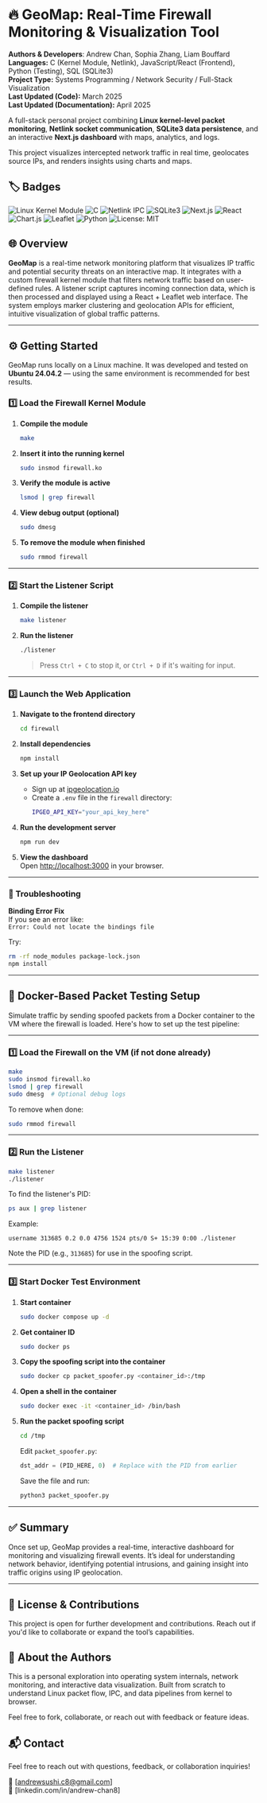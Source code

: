 # 🔥 GeoMap: Real-Time Firewall Monitoring & Visualization Tool

**Authors & Developers**: Andrew Chan, Sophia Zhang, Liam Bouffard  
**Languages:** C (Kernel Module, Netlink), JavaScript/React (Frontend), Python (Testing), SQL (SQLite3)  
**Project Type:** Systems Programming / Network Security / Full-Stack Visualization  
**Last Updated (Code):** March 2025  
**Last Updated (Documentation):** April 2025

A full-stack personal project combining **Linux kernel-level packet monitoring**, **Netlink socket communication**, **SQLite3 data persistence**, and an interactive **Next.js dashboard** with maps, analytics, and logs.

This project visualizes intercepted network traffic in real time, geolocates source IPs, and renders insights using charts and maps.

## 🏷️ Badges

![Linux Kernel Module](https://img.shields.io/badge/Kernel%20Module-Netfilter%20Hook-green?logo=linux)
![C](https://img.shields.io/badge/C-Low%20Level-blue?logo=c)
![Netlink IPC](https://img.shields.io/badge/IPC-Netlink-blueviolet)
![SQLite3](https://img.shields.io/badge/Database-SQLite3-lightgrey?logo=sqlite)
![Next.js](https://img.shields.io/badge/Frontend-Next.js-000?logo=nextdotjs)
![React](https://img.shields.io/badge/React-19.0.0-61DAFB?logo=react)
![Chart.js](https://img.shields.io/badge/Chart.js-4.4.7-FF6384?logo=chartdotjs)
![Leaflet](https://img.shields.io/badge/Map-Leaflet-199900?logo=leaflet)
![Python](https://img.shields.io/badge/Python-Scapy-yellow?logo=python)
![License: MIT](https://img.shields.io/badge/License-MIT-yellow.svg)

## 🌐 Overview

**GeoMap** is a real-time network monitoring platform that visualizes IP traffic and potential security threats on an interactive map. It integrates with a custom firewall kernel module that filters network traffic based on user-defined rules. A listener script captures incoming connection data, which is then processed and displayed using a React + Leaflet web interface. The system employs marker clustering and geolocation APIs for efficient, intuitive visualization of global traffic patterns.

---

## ⚙️ Getting Started

GeoMap runs locally on a Linux machine. It was developed and tested on **Ubuntu 24.04.2** — using the same environment is recommended for best results.

### 1️⃣ Load the Firewall Kernel Module

1. **Compile the module**  
   ```bash
   make
   ```

2. **Insert it into the running kernel**  
   ```bash
   sudo insmod firewall.ko
   ```

3. **Verify the module is active**  
   ```bash
   lsmod | grep firewall
   ```

4. **View debug output (optional)**  
   ```bash
   sudo dmesg
   ```

5. **To remove the module when finished**  
   ```bash
   sudo rmmod firewall
   ```

---

### 2️⃣ Start the Listener Script

1. **Compile the listener**  
   ```bash
   make listener
   ```

2. **Run the listener**  
   ```bash
   ./listener
   ```

   > Press `Ctrl + C` to stop it, or `Ctrl + D` if it's waiting for input.

---

### 3️⃣ Launch the Web Application

1. **Navigate to the frontend directory**  
   ```bash
   cd firewall
   ```

2. **Install dependencies**  
   ```bash
   npm install
   ```

3. **Set up your IP Geolocation API key**  
   - Sign up at [ipgeolocation.io](https://ipgeolocation.io)
   - Create a `.env` file in the `firewall` directory:
     ```bash
     IPGEO_API_KEY="your_api_key_here"
     ```

4. **Run the development server**  
   ```bash
   npm run dev
   ```

5. **View the dashboard**  
   Open [http://localhost:3000](http://localhost:3000) in your browser.

---

### 🧰 Troubleshooting

**Binding Error Fix**  
If you see an error like:  
`Error: Could not locate the bindings file`

Try:
```bash
rm -rf node_modules package-lock.json
npm install
```

---

## 🐳 Docker-Based Packet Testing Setup

Simulate traffic by sending spoofed packets from a Docker container to the VM where the firewall is loaded. Here's how to set up the test pipeline:

---

### 1️⃣ Load the Firewall on the VM (if not done already)

```bash
make
sudo insmod firewall.ko
lsmod | grep firewall
sudo dmesg  # Optional debug logs
```

To remove when done:
```bash
sudo rmmod firewall
```

---

### 2️⃣ Run the Listener

```bash
make listener
./listener
```

To find the listener's PID:
```bash
ps aux | grep listener
```

Example:
```
username 313685 0.2 0.0 4756 1524 pts/0 S+ 15:39 0:00 ./listener
```

Note the PID (e.g., `313685`) for use in the spoofing script.

---

### 3️⃣ Start Docker Test Environment

1. **Start container**  
   ```bash
   sudo docker compose up -d
   ```

2. **Get container ID**  
   ```bash
   sudo docker ps
   ```

3. **Copy the spoofing script into the container**  
   ```bash
   sudo docker cp packet_spoofer.py <container_id>:/tmp
   ```

4. **Open a shell in the container**  
   ```bash
   sudo docker exec -it <container_id> /bin/bash
   ```

5. **Run the packet spoofing script**  
   ```bash
   cd /tmp
   ```

   Edit `packet_spoofer.py`:
   ```python
   dst_addr = (PID_HERE, 0)  # Replace with the PID from earlier
   ```

   Save the file and run:
   ```bash
   python3 packet_spoofer.py
   ```

---

## ✅ Summary

Once set up, GeoMap provides a real-time, interactive dashboard for monitoring and visualizing firewall events. It’s ideal for understanding network behavior, identifying potential intrusions, and gaining insight into traffic origins using IP geolocation.

---

## 📄 License & Contributions

This project is open for further development and contributions. Reach out if you'd like to collaborate or expand the tool’s capabilities.

## 🙋 About the Authors

This is a personal exploration into operating system internals, network monitoring, and interactive data visualization. Built from scratch to understand Linux packet flow, IPC, and data pipelines from kernel to browser.

Feel free to fork, collaborate, or reach out with feedback or feature ideas.

## 📬 Contact

Feel free to reach out with questions, feedback, or collaboration inquiries!

📧 [andrewsushi.c8@gmail.com]  
💼 [linkedin.com/in/andrew-chan8]
